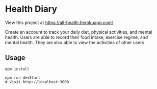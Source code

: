 # Health Diary

View this project at https://all-health.herokuapp.com/

Create an account to track your daily diet, physical activities, and mental health. Users are able to record their food intake, exercise regime, and mental health. They are also able to view the activities of other users. 

## Usage
```
npm install

npm run devStart
# Visit http://localhost:3000
```